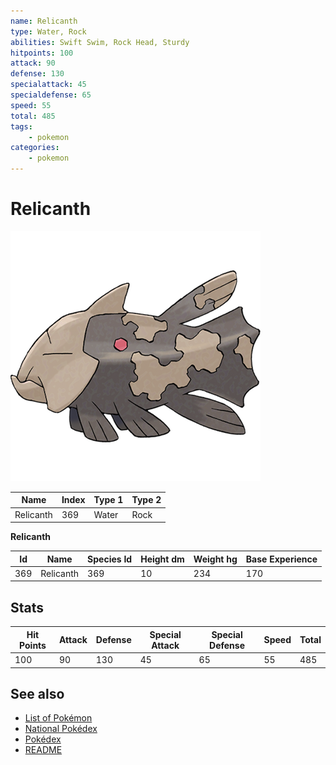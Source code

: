 ```yaml
---
name: Relicanth
type: Water, Rock
abilities: Swift Swim, Rock Head, Sturdy
hitpoints: 100
attack: 90
defense: 130
specialattack: 45
specialdefense: 65
speed: 55
total: 485
tags:
    - pokemon
categories:
    - pokemon
---
```


# Relicanth


![Relicanth](images/369.png)

| **Name** | **Index** | **Type 1** | **Type 2** |
|----|----|----|----|
| Relicanth | 369 | Water | Rock  |

**Relicanth** 




| **Id** | **Name** | **Species Id** | **Height dm** | **Weight hg** | **Base Experience** |
|--------|----------|----------------|------------|------------|---------------------|
| 369 | Relicanth | 369 | 10 | 234 | 170 |



## Stats

| **Hit Points** | **Attack** | **Defense** | **Special Attack** | **Special Defense** | **Speed** | **Total** |
|----------------|------------|-------------|--------------------|---------------------|-----------|-----------|
| 100 | 90 | 130 | 45 | 65 | 55 | 485 |

## See also

- [List of Pokémon](../pokemon.md)
- [National Pokédex](../national_pokedex.md)
- [Pokédex](../pokedex.md)
- [README](../README.md)
